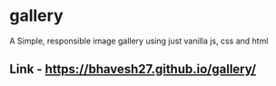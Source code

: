 # gallery
A Simple, responsible image gallery using just vanilla js, css and html

## Link - https://bhavesh27.github.io/gallery/
